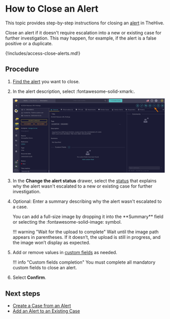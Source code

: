 # How to Close an Alert

This topic provides step-by-step instructions for closing an [alert](about-alerts.md) in TheHive.

Close an alert if it doesn't require escalation into a new or existing case for further investigation. This may happen, for example, if the alert is a false positive or a duplicate.

{!includes/access-close-alerts.md!}

<h2>Procedure</h2>

1. [Find the alert](../alerts/search-for-alerts/find-an-alert.md) you want to close.

2. In the alert description, select :fontawesome-solid-xmark:.

    ![Close an alert](../../../images/user-guides/analyst-corner/alerts/close-an-alert.png)

3. In the **Change the alert status** drawer, select the [status](../../../administration/status/about-statuses.md) that explains why the alert wasn't escalated to a new or existing case for further investigation.

4. Optional: Enter a summary describing why the alert wasn't escalated to a case.

    <!-- md:version 5.5 --> You can add a full-size image by dropping it into the **Summary** field or selecting the :fontawesome-solid-image: symbol.

    !!! warning "Wait for the upload to complete"
        Wait until the image path appears in parentheses. If it doesn’t, the upload is still in progress, and the image won’t display as expected.

5. Add or remove values in [custom fields](../../../administration/custom-fields/about-custom-fields.md) as needed. 

    !!! info "Custom fields completion"
        You must complete all mandatory custom fields to close an alert.

6. Select **Confirm**.

<h2>Next steps</h2>

* [Create a Case from an Alert](create-a-case-from-an-alert.md)
* [Add an Alert to an Existing Case](add-an-alert-to-an-existing-case.md)